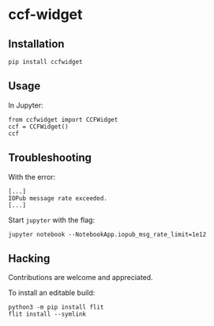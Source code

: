 # ccf-widget

## Installation

```
pip install ccfwidget
```

## Usage

In Jupyter:

```
from ccfwidget import CCFWidget
ccf = CCFWidget()
ccf
```

## Troubleshooting

With the error:

```
[...]
IOPub message rate exceeded.
[...]
```

Start `jupyter` with the flag:

```
jupyter notebook --NotebookApp.iopub_msg_rate_limit=1e12
```

## Hacking

Contributions are welcome and appreciated.

To install an editable build:

```
python3 -m pip install flit
flit install --symlink
```
